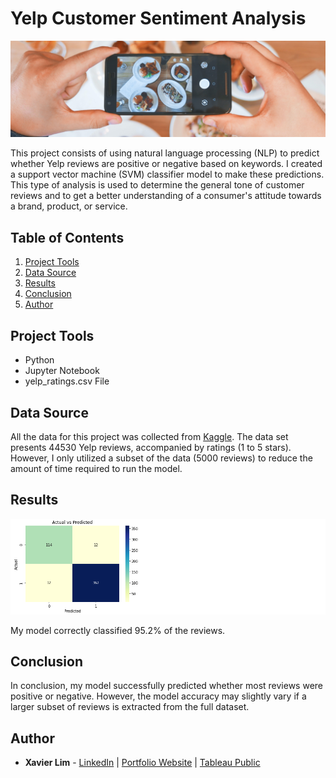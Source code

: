# Yelp Customer Sentiment Analysis
![Header](https://github.com/xavier-lim/yelpSentimentAnalysis/blob/main/images/yelp_Header.jpg)

This project consists of using natural language processing (NLP) to predict whether Yelp reviews are positive or negative based on keywords. I created a support vector machine (SVM) classifier model to make these predictions. This type of analysis is used to determine the general tone of customer reviews and to get a better understanding of a consumer's attitude towards a brand, product, or service.

## Table of Contents
1.	[Project Tools](https://github.com/xavier-lim/yelpSentimentAnalysis#project-tools)
2.	[Data Source](https://github.com/xavier-lim/yelpSentimentAnalysis#data-source)
4.	[Results](https://github.com/xavier-lim/yelpSentimentAnalysis#results)
5.	[Conclusion](https://github.com/xavier-lim/yelpSentimentAnalysis#conclusion)
7.	[Author](https://github.com/xavier-lim/yelpSentimentAnalysis#author)

## Project Tools
*	Python
*	Jupyter Notebook
*	yelp_ratings.csv File

## Data Source
All the data for this project was collected from [Kaggle](https://www.kaggle.com/matleonard/nlp-course). The data set presents 44530 Yelp reviews, accompanied by ratings (1 to 5 stars). However, I only utilized a subset of the data (5000 reviews) to reduce the amount of time required to run the model.

## Results
![Results](https://github.com/xavier-lim/yelpSentimentAnalysis/blob/main/images/Results.PNG)

My model correctly classified 95.2% of the reviews.

## Conclusion
In conclusion, my model successfully predicted whether most reviews were positive or negative. However, the model accuracy may slightly vary if a larger subset of reviews is extracted from the full dataset.


## Author
* **Xavier Lim** - [LinkedIn](https://www.linkedin.com/in/xavier-lim14/)  |  [Portfolio Website](https://xavier-lim.github.io/)  |  [Tableau Public](https://public.tableau.com/profile/xavier.lim#!/)

